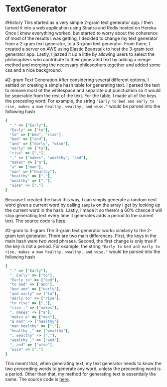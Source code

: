 TextGenerator
=============

#History
This started as a very simple 2-gram text generator app. I then turned it into a web application using Sinatra and Redis hosted on Heroku. Once I knew everything worked, but started to worry about the coherence of most of the results I was getting, I decided to change my text generator from a 2-gram text generator, to a 3-gram text generator. From there, I created a server on AWS using Elastic Beanstalk to host the 3-gram text generator app. Lastly, I jazzed it up a little by allowing users to select the philosophers who contribute to their generated text by adding a merge method and merging the necessary philosophers together and added some css and a nice background.

#2-gram Text Generation
After considering several different options, I settled on creating a simple hash table for generating text. I parsed the text to remove most of the whitespace and separate out punctuation so it would be seperable from the rest of the text. For the table, I made all of the keys the preceding word. For example, the string `"Early to bed and early to rise, makes a man healthy, wealthy, and wise."` would be parsed into the following hash
```ruby
{
  "." => ["Early"],
  "Early" => ["to"],
  "to" => ["bed", "rise"],
  "bed" => ["and"],
  "and" => ["early", "wise"],
  "early" => ["to"],
  "rise" => [","],
  "," => ["makes", "wealthy", "and"],
  "makes" => ["a"],
  "a" => ["man"],
  "man" => ["healthy"],
  "healthy" => [","],
  "wealthy" => [","],
  "wise" => ["."]
}
```
Because I created the hash this way, I can simply generate a random next word given a current word by calling `sample` on the array I get by looking up the current word in the hash. Lastly, I made it so there's a 60% chance it will stop generating text every time it generates adds a period to the current text. The source code is [here](https://github.com/NatashaHull/TextGenerator/blob/master/lib/2gram_word_table.rb).

#2-gram to 3-gram
The 3-gram text generator works similarly to the 2-gram text generator. There are two main differences. First, the keys in the main hash were two word phrases. Second, the first change is only true if the key is not a period. For example, the string `"Early to bed and early to rise, makes a man healthy, wealthy, and wise."` would be parsed into the following hash
```ruby
{
  "." => ["Early"],
  ". Early" => ["to"],
  "Early to" => ["bed"],
  "to bed" => ["and"],
  "bed and" => ["early"],
  "and early" => ["to"],
  "early to" => ["rise"],
  "to rise" => [","],
  "rise ," => ["makes"],
  ", makes" => ["a"],
  "makes a" => ["man"],
  "a man" => ["healthy"]
  "man healthy" => [","],
  "healthy ," => ["wealthy"],
  ", wealthy" => [","],
  "wealthy ," => ["and"],
  ", and" => ["wise"],
  "wise" => ["."]
}
```
This meant that, when generating text, my text generator needs to know the two preceeding words to generate any word, unless the preceeding word is a period. Other than that, my method for generating text is essentially the same. The source code is [here](https://github.com/NatashaHull/TextGenerator/blob/master/lib/2gram_word_table.rb).